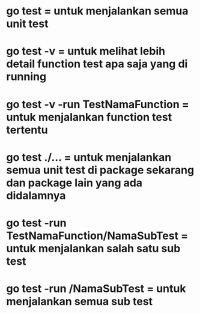 # go test = untuk menjalankan semua unit test

# go test -v = untuk melihat lebih detail function test apa saja yang di running

# go test -v -run TestNamaFunction = untuk menjalankan function test tertentu

# go test ./... = untuk menjalankan semua unit test di package sekarang dan package lain yang ada didalamnya

# go test -run TestNamaFunction/NamaSubTest = untuk menjalankan salah satu sub test

# go test -run /NamaSubTest = untuk menjalankan semua sub test
